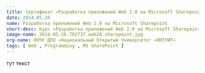 ```yaml
---
title: Сертификат «Разработка приложений Web 2.0 на Microsoft Sharepoint»
date: 2014.05.26
name: Разработка приложений Web 2.0 на Microsoft Sharepoint
short-desc: Курс «Разработка приложений Web 2.0 на Microsoft Sharepoint» имеет практическую направленность и представляет конкретные примеры разработки приложений в формате социальных сетей, вики-узлов и корпоративных порталов, включая автоматизацию документооборота и работу с внешними базами данных на сервере.
image-name: 2014.05.26.782737.web20.sharepoint.jpg
org-name: НОЧУ ДПО «Национальный Открытый Университет «ИНТУИТ»
tags: [ Web , Programming , MS SharePoint ]
---
```

тут текст
